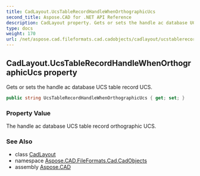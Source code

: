 ```yaml
---
title: CadLayout.UcsTableRecordHandleWhenOrthographicUcs
second_title: Aspose.CAD for .NET API Reference
description: CadLayout property. Gets or sets the handle ac database UCS table record UCS
type: docs
weight: 170
url: /net/aspose.cad.fileformats.cad.cadobjects/cadlayout/ucstablerecordhandlewhenorthographicucs/
---
```

## CadLayout.UcsTableRecordHandleWhenOrthographicUcs property

Gets or sets the handle ac database UCS table record UCS.

```csharp
public string UcsTableRecordHandleWhenOrthographicUcs { get; set; }
```

### Property Value

The handle ac database UCS table record orthographic UCS.

### See Also

* class [CadLayout](../)
* namespace [Aspose.CAD.FileFormats.Cad.CadObjects](../../../aspose.cad.fileformats.cad.cadobjects/)
* assembly [Aspose.CAD](../../../)



